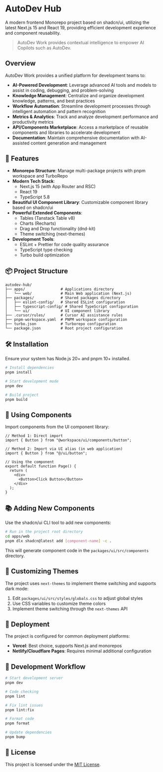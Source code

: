 # AutoDev Hub

A modern frontend Monorepo project based on shadcn/ui, utilizing the latest Next.js 15 and React 19, providing efficient development experience and component reusability.

> AutoDev Work provides contextual intelligence to empower AI Copilots such as AutoDev.

## Overview

AutoDev Work provides a unified platform for development teams to:

- **AI-Powered Development**: Leverage advanced AI tools and models to assist in coding, debugging, and problem-solving
- **Knowledge Management**: Centralize and organize development knowledge, patterns, and best practices
- **Workflow Automation**: Streamline development processes through intelligent automation and pattern recognition
- **Metrics & Analytics**: Track and analyze development performance and productivity metrics
- **API/Components Marketplace**: Access a marketplace of reusable components and libraries to accelerate development
- **Documentation**: Maintain comprehensive documentation with AI-assisted content generation and management

## 🚀 Features

- **Monorepo Structure**: Manage multi-package projects with pnpm workspace and TurboRepo
- **Modern Tech Stack**:
  - Next.js 15 (with App Router and RSC)
  - React 19
  - TypeScript 5.8
- **Beautiful UI Component Library**: Customizable component library based on shadcn/ui
- **Powerful Extended Components**:
  - Tables (Tanstack Table v8)
  - Charts (Recharts)
  - Drag and Drop functionality (dnd-kit)
  - Theme switching (next-themes)
- **Development Tools**:
  - ESLint + Prettier for code quality assurance
  - TypeScript type checking
  - Turbo build optimization

## 📦 Project Structure

```
autodev-hub/
├── apps/                # Applications directory
│   └── web/             # Main Web application (Next.js)
├── packages/            # Shared packages directory
│   ├── eslint-config/   # Shared ESLint configuration
│   ├── typescript-config/ # Shared TypeScript configuration
│   └── ui/              # UI component library
├── .cursor/rules/       # Cursor AI assistance rules
├── pnpm-workspace.yaml  # PNPM workspace configuration
├── turbo.json           # Turborepo configuration
└── package.json         # Root project configuration
```

## 🛠️ Installation

Ensure your system has Node.js 20+ and pnpm 10+ installed.

```bash
# Install dependencies
pnpm install

# Start development mode
pnpm dev

# Build project
pnpm build
```

## 🧩 Using Components

Import components from the UI component library:

```tsx
// Method 1: Direct import
import { Button } from "@workspace/ui/components/button";

// Method 2: Import via UI alias (in web application)
import { Button } from "@/ui/button";

// Using the component
export default function Page() {
  return (
    <div>
      <Button>Click Button</Button>
    </div>
  );
}
```

## 📚 Adding New Components

Use the shadcn/ui CLI tool to add new components:

```bash
# Run in the project root directory
cd apps/web
pnpm dlx shadcn@latest add [component-name] -c .
```

This will generate component code in the `packages/ui/src/components` directory.

## 🎨 Customizing Themes

The project uses `next-themes` to implement theme switching and supports dark mode:

1. Edit `packages/ui/src/styles/globals.css` to adjust global styles
2. Use CSS variables to customize theme colors
3. Implement theme switching through the `next-themes` API

## 🚢 Deployment

The project is configured for common deployment platforms:

- **Vercel**: Best choice, supports Next.js and monorepos
- **Netlify/Cloudflare Pages**: Requires minimal additional configuration

## 🧪 Development Workflow

```bash
# Start development server
pnpm dev

# Code checking
pnpm lint

# Fix lint issues
pnpm lint:fix

# Format code
pnpm format

# Update dependencies
pnpm bump
```

## 📄 License

This project is licensed under the [MIT License](LICENSE).
